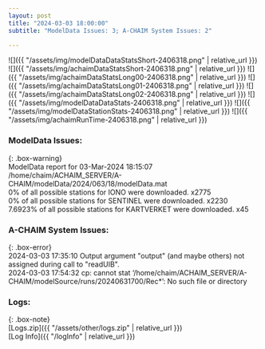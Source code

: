 ```yaml
---
layout: post
title: "2024-03-03 18:00:00"
subtitle: "ModelData Issues: 3; A-CHAIM System Issues: 2"

---
```


![]({{ "/assets/img/modelDataDataStatsShort-2406318.png" | relative_url }})
![]({{ "/assets/img/achaimDataStatsShort-2406318.png" | relative_url }})
![]({{ "/assets/img/achaimDataStatsLong00-2406318.png" | relative_url }})
![]({{ "/assets/img/achaimDataStatsLong01-2406318.png" | relative_url }})
![]({{ "/assets/img/achaimDataStatsLong02-2406318.png" | relative_url }})
![]({{ "/assets/img/modelDataDataStats-2406318.png" | relative_url }})
![]({{ "/assets/img/modelDataStationStats-2406318.png" | relative_url }})
![]({{ "/assets/img/achaimRunTime-2406318.png" | relative_url }})


### ModelData Issues:  
  
{: .box-warning}  
 ModelData report for 03-Mar-2024 18:15:07   
 /home/chaim/ACHAIM_SERVER/A-CHAIM/modelData/2024/063/18/modelData.mat   
 0% of all possible stations for IONO were downloaded. x2775   
 0% of all possible stations for SENTINEL were downloaded. x2230   
 7.6923% of all possible stations for KARTVERKET were downloaded. x45   
  
### A-CHAIM System Issues:  
  
{: .box-error}  
2024-03-03 17:35:10 Output argument "output" (and maybe others) not assigned during call to "readUIB".  
2024-03-03 17:54:32 cp: cannot stat ‘/home/chaim/ACHAIM_SERVER/A-CHAIM/modelSource/runs/20240631700/Rec*’: No such file or directory  

### Logs:  
  
{: .box-note}  
[Logs.zip]({{ "/assets/other/logs.zip" | relative_url }})  
[Log Info]({{ "/logInfo" | relative_url }})  
